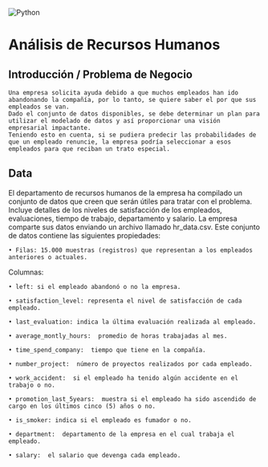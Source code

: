 ![Python](https://img.shields.io/badge/Python-blue)


# Análisis de Recursos Humanos

## Introducción / Problema de Negocio
       
    Una empresa solicita ayuda debido a que muchos empleados han ido abandonando la compañía, por lo tanto, se quiere saber el por que sus empleados se van. 
    Dado el conjunto de datos disponibles, se debe determinar un plan para utilizar el modelado de datos y así proporcionar una visión empresarial impactante.
    Teniendo esto en cuenta, si se pudiera predecir las probabilidades de que un empleado renuncie, la empresa podría seleccionar a esos empleados para que reciban un trato especial.

## Data

  El departamento de recursos humanos de la empresa ha compilado un conjunto de datos que creen que serán útiles para tratar con el problema. Incluye detalles de los niveles de satisfacción de los empleados, evaluaciones, tiempo de trabajo, departamento y salario.
     La empresa comparte sus datos enviando un archivo llamado hr_data.csv. Este conjunto de datos contiene las siguientes propiedades:
     
    • Filas: 15.000 muestras (registros) que representan a los empleados anteriores o actuales.
    
Columnas:  

    • left: si el empleado abandonó o no la empresa.
    
    • satisfaction_level: representa el nivel de satisfacción de cada empleado. 
    
    • last_evaluation: indica la última evaluación realizada al empleado.
    
    • average_montly_hours:  promedio de horas trabajadas al mes.
    
    • time_spend_company:  tiempo que tiene en la compañía. 
    
    • number_project:  número de proyectos realizados por cada empleado.
    
    • work_accident:  si el empleado ha tenido algún accidente en el trabajo o no.
    
    • promotion_last_5years:  muestra si el empleado ha sido ascendido de cargo en los últimos cinco (5) años o no.
    
    • is_smoker: indica si el empleado es fumador o no.
    
    • department:  departamento de la empresa en el cual trabaja el empleado.
    
    • salary:  el salario que devenga cada empleado.

